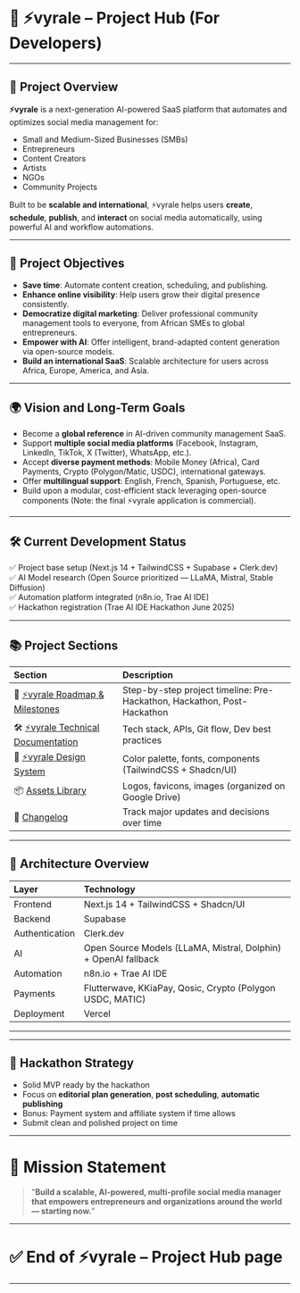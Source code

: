 # 🧙 ⚡vyrale – Project Hub (For Developers)

---

## 🌟 Project Overview

**⚡vyrale** is a next-generation AI-powered SaaS platform that automates and optimizes social media management for:

- Small and Medium-Sized Businesses (SMBs)
- Entrepreneurs
- Content Creators
- Artists
- NGOs
- Community Projects

Built to be **scalable and international**, ⚡vyrale helps users **create**, **schedule**, **publish**, and **interact** on social media automatically, using powerful AI and workflow automations.

---

## 🌟 Project Objectives

- **Save time**: Automate content creation, scheduling, and publishing.
- **Enhance online visibility**: Help users grow their digital presence consistently.
- **Democratize digital marketing**: Deliver professional community management tools to everyone, from African SMEs to global entrepreneurs.
- **Empower with AI**: Offer intelligent, brand-adapted content generation via open-source models.
- **Build an international SaaS**: Scalable architecture for users across Africa, Europe, America, and Asia.

---

## 🌍 Vision and Long-Term Goals

- Become a **global reference** in AI-driven community management SaaS.
- Support **multiple social media platforms** (Facebook, Instagram, LinkedIn, TikTok, X (Twitter), WhatsApp, etc.).
- Accept **diverse payment methods**: Mobile Money (Africa), Card Payments, Crypto (Polygon/Matic, USDC), international gateways.
- Offer **multilingual support**: English, French, Spanish, Portuguese, etc.
- Build upon a modular, cost-efficient stack leveraging open-source components (Note: the final ⚡vyrale application is commercial).

---

## 🛠 Current Development Status

✅ Project base setup (Next.js 14 + TailwindCSS + Supabase + Clerk.dev)  
✅ AI Model research (Open Source prioritized — LLaMA, Mistral, Stable Diffusion)  
✅ Automation platform integrated (n8n.io, Trae AI IDE)  
✅ Hackathon registration (Trae AI IDE Hackathon June 2025)

---

## 📚 Project Sections

| Section                                                                                                   | Description                                                             |
| :-------------------------------------------------------------------------------------------------------- | :---------------------------------------------------------------------- |
| 🚀 [⚡vyrale Roadmap & Milestones](roadmap-milestones.md)                                                 | Step-by-step project timeline: Pre-Hackathon, Hackathon, Post-Hackathon |
| 🛠 [⚡vyrale Technical Documentation](technical-documentation.md)                                          | Tech stack, APIs, Git flow, Dev best practices                          |
| 🎨 [⚡vyrale Design System](design-system.md)                                                             | Color palette, fonts, components (TailwindCSS + Shadcn/UI)              |
| 📦 [Assets Library](https://drive.google.com/drive/folders/1XNN6XuIEuhyWMjpdMP_xjOXC5d6_Uxtv?usp=sharing) | Logos, favicons, images (organized on Google Drive)                     |
| 📜 [Changelog](changelog.md)                                                                              | Track major updates and decisions over time                             |

---

## 🧱 Architecture Overview

| Layer          | Technology                                                     |
| :------------- | :------------------------------------------------------------- |
| Frontend       | Next.js 14 + TailwindCSS + Shadcn/UI                           |
| Backend        | Supabase                                                       |
| Authentication | Clerk.dev                                                      |
| AI             | Open Source Models (LLaMA, Mistral, Dolphin) + OpenAI fallback |
| Automation     | n8n.io + Trae AI IDE                                           |
| Payments       | Flutterwave, KKiaPay, Qosic, Crypto (Polygon USDC, MATIC)      |
| Deployment     | Vercel                                                         |

---

---

## 📅 Hackathon Strategy

- Solid MVP ready by the hackathon
- Focus on **editorial plan generation**, **post scheduling**, **automatic publishing**
- Bonus: Payment system and affiliate system if time allows
- Submit clean and polished project on time

---

# 📌 Mission Statement

> "**Build a scalable, AI-powered, multi-profile social media manager that empowers entrepreneurs and organizations around the world — starting now.**"

---

# ✅ End of ⚡vyrale – Project Hub page

---
